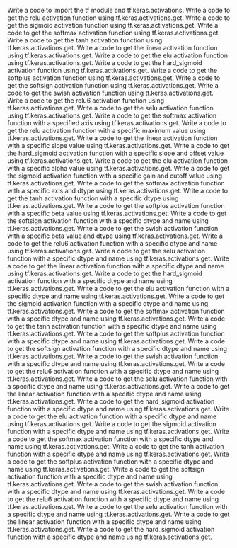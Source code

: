 Write a code to import the tf module and tf.keras.activations.
Write a code to get the relu activation function using tf.keras.activations.get.
Write a code to get the sigmoid activation function using tf.keras.activations.get.
Write a code to get the softmax activation function using tf.keras.activations.get.
Write a code to get the tanh activation function using tf.keras.activations.get.
Write a code to get the linear activation function using tf.keras.activations.get.
Write a code to get the elu activation function using tf.keras.activations.get.
Write a code to get the hard_sigmoid activation function using tf.keras.activations.get.
Write a code to get the softplus activation function using tf.keras.activations.get.
Write a code to get the softsign activation function using tf.keras.activations.get.
Write a code to get the swish activation function using tf.keras.activations.get.
Write a code to get the relu6 activation function using tf.keras.activations.get.
Write a code to get the selu activation function using tf.keras.activations.get.
Write a code to get the softmax activation function with a specified axis using tf.keras.activations.get.
Write a code to get the relu activation function with a specific maximum value using tf.keras.activations.get.
Write a code to get the linear activation function with a specific slope value using tf.keras.activations.get.
Write a code to get the hard_sigmoid activation function with a specific slope and offset value using tf.keras.activations.get.
Write a code to get the elu activation function with a specific alpha value using tf.keras.activations.get.
Write a code to get the sigmoid activation function with a specific gain and cutoff value using tf.keras.activations.get.
Write a code to get the softmax activation function with a specific axis and dtype using tf.keras.activations.get.
Write a code to get the tanh activation function with a specific dtype using tf.keras.activations.get.
Write a code to get the softplus activation function with a specific beta value using tf.keras.activations.get.
Write a code to get the softsign activation function with a specific dtype and name using tf.keras.activations.get.
Write a code to get the swish activation function with a specific beta value and dtype using tf.keras.activations.get.
Write a code to get the relu6 activation function with a specific dtype and name using tf.keras.activations.get.
Write a code to get the selu activation function with a specific dtype and name using tf.keras.activations.get.
Write a code to get the linear activation function with a specific dtype and name using tf.keras.activations.get.
Write a code to get the hard_sigmoid activation function with a specific dtype and name using tf.keras.activations.get.
Write a code to get the elu activation function with a specific dtype and name using tf.keras.activations.get.
Write a code to get the sigmoid activation function with a specific dtype and name using tf.keras.activations.get.
Write a code to get the softmax activation function with a specific dtype and name using tf.keras.activations.get.
Write a code to get the tanh activation function with a specific dtype and name using tf.keras.activations.get.
Write a code to get the softplus activation function with a specific dtype and name using tf.keras.activations.get.
Write a code to get the softsign activation function with a specific dtype and name using tf.keras.activations.get.
Write a code to get the swish activation function with a specific dtype and name using tf.keras.activations.get.
Write a code to get the relu6 activation function with a specific dtype and name using tf.keras.activations.get.
Write a code to get the selu activation function with a specific dtype and name using tf.keras.activations.get.
Write a code to get the linear activation function with a specific dtype and name using tf.keras.activations.get.
Write a code to get the hard_sigmoid activation function with a specific dtype and name using tf.keras.activations.get.
Write a code to get the elu activation function with a specific dtype and name using tf.keras.activations.get.
Write a code to get the sigmoid activation function with a specific dtype and name using tf.keras.activations.get.
Write a code to get the softmax activation function with a specific dtype and name using tf.keras.activations.get.
Write a code to get the tanh activation function with a specific dtype and name using tf.keras.activations.get.
Write a code to get the softplus activation function with a specific dtype and name using tf.keras.activations.get.
Write a code to get the softsign activation function with a specific dtype and name using tf.keras.activations.get.
Write a code to get the swish activation function with a specific dtype and name using tf.keras.activations.get.
Write a code to get the relu6 activation function with a specific dtype and name using tf.keras.activations.get.
Write a code to get the selu activation function with a specific dtype and name using tf.keras.activations.get.
Write a code to get the linear activation function with a specific dtype and name using tf.keras.activations.get.
Write a code to get the hard_sigmoid activation function with a specific dtype and name using tf.keras.activations.get.